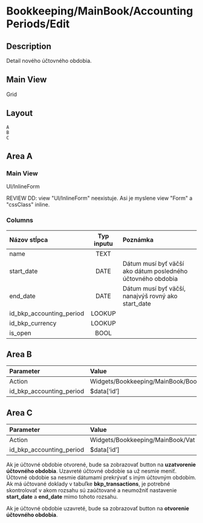 # Bookkeeping/MainBook/AccountingPeriods/Edit

## Description

Detail nového účtovného obdobia.

## Main View

Grid

## Layout

```
A
B
C
```

## Area A

### Main View

UI/InlineForm

REVIEW DD: view "UI/InlineForm" neexistuje. Asi je myslene view "Form" a "cssClass" inline.

### Columns

| Názov stĺpca             | Typ inputu | Poznámka                                                    |
| :----------------------- | :--------: | :---------------------------------------------------------- |
| name                     | TEXT       |                                                             |
| start_date               | DATE       | Dátum musí byť väčší ako dátum posledného účtovného obdobia |
| end_date                 | DATE       | Dátum musí byť väčší, nanajvýš rovný ako start_date         |
| id_bkp_accounting_period | LOOKUP     |                                                             |
| id_bkp_currency          | LOOKUP     |                                                             |
| is_open                  | BOOL       |                                                             |

## Area B

| Parameter                | Value                                |
| :----------------------- | :----------------------------------- |
| Action                   | Widgets/Bookkeeping/MainBook/BookAccount |
| id_bkp_accounting_period | $data[‘id’]                          |

## Area C

| Parameter                | Value                        |
| :----------------------- | :--------------------------- |
| Action                   | Widgets/Bookkeeping/MainBook/Vat |
| id_bkp_accounting_period | $data[‘id’]                  |

Ak je účtovné obdobie otvorené, bude sa zobrazovať button na **uzatvorenie účtovného obdobia**. Uzavreté účtovné obdobie sa už nesmie meniť. Účtovné obdobie sa nesmie dátumami prekrývať s iným účtovným obdobím. Ak má účtované doklady v tabuľke **bkp_transactions**, je potrebné skontrolovať v akom rozsahu sú zaúčtované a neumožniť nastavenie **start_date** a **end_date** mimo tohoto rozsahu.

Ak je účtovné obdobie uzavreté, bude sa zobrazovať button na **otvorenie účtovného obdobia**.
